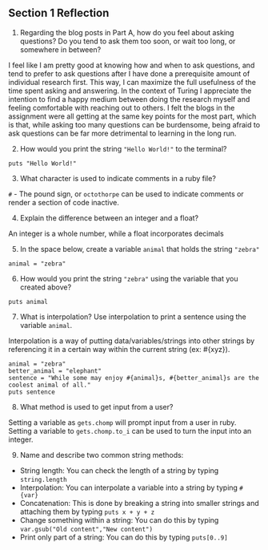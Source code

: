 ## Section 1 Reflection

1. Regarding the blog posts in Part A, how do you feel about asking questions? Do you tend to ask them too soon, or wait too long, or somewhere in between?

  I feel like I am pretty good at knowing how and when to ask questions, and tend to prefer to ask questions after I have done a prerequisite amount of individual research first. This way, I can maximize the full usefulness of the time spent asking and answering. In the context of Turing I appreciate the intention to find a happy medium between doing the research myself and feeling comfortable with reaching out to others. I felt the blogs in the assignment were all getting at the same key points for the most part, which is that, while asking too many questions can be burdensome, being afraid to ask questions can be far more detrimental to learning in the long run.

2. How would you print the string `"Hello World!"` to the terminal?

```
puts "Hello World!"
```

3. What character is used to indicate comments in a ruby file?

`#` - The pound sign, or `octothorpe` can be used to indicate comments or render a section of code inactive.

4. Explain the difference between an integer and a float?

An integer is a whole number, while a float incorporates decimals

5. In the space below, create a variable `animal` that holds the string `"zebra"`

```
animal = "zebra"
```

6. How would you print the string `"zebra"` using the variable that you created above?

```
puts animal
```

7. What is interpolation? Use interpolation to print a sentence using the variable `animal`.

Interpolation is a way of putting data/variables/strings into other strings by referencing it in a certain way within the current string (ex: #{xyz}).

```
animal = "zebra"
better_animal = "elephant"
sentence = "While some may enjoy #{animal}s, #{better_animal}s are the coolest animal of all."
puts sentence
```

8. What method is used to get input from a user?

Setting a variable as `gets.chomp` will prompt input from a user in ruby.
Setting a variable to `gets.chomp.to_i` can be used to turn the input into an integer.

9. Name and describe two common string methods:

- String length: You can check the length of a string by typing `string.length`
- Interpolation: You can interpolate a variable into a string by typing `#{var}`
- Concatenation: This is done by breaking a string into smaller strings and attaching them by typing `puts x + y + z`
- Change something within a string: You can do this by typing `var.gsub("Old content","New content")`
- Print only part of a string: You can do this by typing `puts[0..9]`
